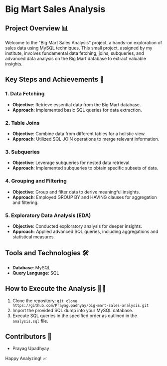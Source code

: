 # Big Mart Sales Analysis

## Project Overview 📊
Welcome to the "Big Mart Sales Analysis" project, a hands-on exploration of sales data using MySQL techniques. This small project, assigned by my institute, involves fundamental data fetching, joins, subqueries, and advanced data analysis on the Big Mart database to extract valuable insights.

## Key Steps and Achievements 🚀

### 1. Data Fetching
- **Objective**: Retrieve essential data from the Big Mart database.
- **Approach**: Implemented basic SQL queries for data extraction.

### 2. Table Joins
- **Objective**: Combine data from different tables for a holistic view.
- **Approach**: Utilized SQL JOIN operations to merge relevant information.

### 3. Subqueries
- **Objective**: Leverage subqueries for nested data retrieval.
- **Approach**: Implemented subqueries to obtain specific subsets of data.

### 4. Grouping and Filtering
- **Objective**: Group and filter data to derive meaningful insights.
- **Approach**: Employed GROUP BY and HAVING clauses for aggregation and filtering.

### 5. Exploratory Data Analysis (EDA)
- **Objective**: Conducted exploratory analysis for deeper insights.
- **Approach**: Applied advanced SQL queries, including aggregations and statistical measures.

## Tools and Technologies 🛠️
- **Database**: MySQL
- **Query Language**: SQL

## How to Execute the Analysis 🏃‍♂️
1. Clone the repository: `git clone https://github.com/Prayagupadhyay/big-mart-sales-analysis.git`
2. Import the provided SQL dump into your MySQL database.
3. Execute SQL queries in the specified order as outlined in the `analysis.sql` file.

## Contributors 🤝
- Prayag Upadhyay

Happy Analyzing! 📈
